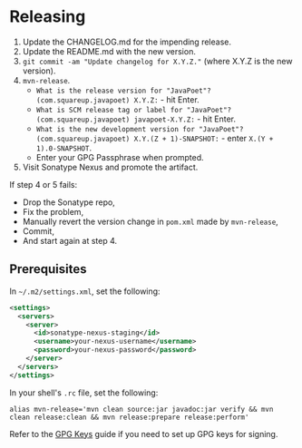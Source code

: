 Releasing
=========

1. Update the CHANGELOG.md for the impending release.
2. Update the README.md with the new version.
3. `git commit -am "Update changelog for X.Y.Z."` (where X.Y.Z is the new version).
4. `mvn-release`.
    * `What is the release version for "JavaPoet"? (com.squareup.javapoet) X.Y.Z:` - hit Enter.
    * `What is SCM release tag or label for "JavaPoet"? (com.squareup.javapoet) javapoet-X.Y.Z:` - hit Enter.
    * `What is the new development version for "JavaPoet"? (com.squareup.javapoet) X.Y.(Z + 1)-SNAPSHOT:` -
      enter `X.(Y + 1).0-SNAPSHOT`.
    * Enter your GPG Passphrase when prompted.
5. Visit Sonatype Nexus and promote the artifact.

If step 4 or 5 fails:

* Drop the Sonatype repo,
* Fix the problem,
* Manually revert the version change in `pom.xml` made by `mvn-release`,
* Commit,
* And start again at step 4.

Prerequisites
-------------

In `~/.m2/settings.xml`, set the following:

```xml
<settings>
  <servers>
    <server>
      <id>sonatype-nexus-staging</id>
      <username>your-nexus-username</username>
      <password>your-nexus-password</password>
    </server>
  </servers>
</settings>
```

In your shell's `.rc` file, set the following:

```
alias mvn-release='mvn clean source:jar javadoc:jar verify && mvn clean release:clean && mvn release:prepare release:perform'
```

Refer to the [GPG Keys][gpg_keys] guide if you need to set up GPG keys for signing.

[gpg_keys]: https://square.github.io/okio/releasing/#prerequisite-gpg-keys
